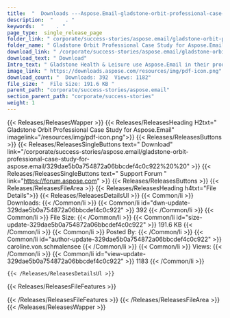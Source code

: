 ```yaml
---
title:  "  Downloads ---Aspose.Email-gladstone-orbit-professional-case-study-for-aspose.email . " 
description:  "    . " 
keywords:  "    . " 
page_type:  single_release_page
folder_link: " corporate/success-stories/aspose.email/gladstone-orbit-professional-case-study-for-aspose.email/"
folder_name: " Gladstone Orbit Professional Case Study for Aspose.Email"
download_link: " /corporate/success-stories/aspose.email/gladstone-orbit-professional-case-study-for-aspose.email/329dae5b0a754872a06bbcdef4c0c922"
download_text: " Download"
Intro_text: " Gladstone Health & Leisure use Aspose.Email in their product Orbit Professional,..."
image_link: " https://downloads.aspose.com/resources/img/pdf-icon.png"
download_count: "  Downloads: 392  Views: 1182"
file_size: "  File Size: 191.6 KB "
parent_path: "corporate/success-stories/aspose.email"
section_parent_path: "corporate/success-stories"
weight: 1 
---
```


{{< Releases/ReleasesWapper >}}
  {{< Releases/ReleasesHeading H2txt=" Gladstone Orbit Professional Case Study for Aspose.Email" imagelink="/resources/img/pdf-icon.png">}}
  {{< Releases/ReleasesButtons >}}
    {{< Releases/ReleasesSingleButtons text=" Download" link="/corporate/success-stories/aspose.email/gladstone-orbit-professional-case-study-for-aspose.email/329dae5b0a754872a06bbcdef4c0c922%20%20" >}}
    {{< Releases/ReleasesSingleButtons text=" Support Forum " link="https://forum.aspose.com" >}}
  {{< Releases/ReleasesButtons >}}
  {{< Releases/ReleasesFileArea >}}
    {{< Releases/ReleasesHeading h4txt="File Details">}}
    {{< Releases/ReleasesDetailsUl >}}
            {{< Common/li  >}} Downloads: {{< /Common/li >}} 
      {{< Common/li id="dwn-update-329dae5b0a754872a06bbcdef4c0c922" >}} 392 {{< /Common/li >}} 
      {{< Common/li  >}} File Size: {{< /Common/li >}} 
      {{< Common/li id="size-update-329dae5b0a754872a06bbcdef4c0c922" >}} 191.6 KB {{< /Common/li >}} 
      {{< Common/li  >}} Posted By: {{< /Common/li >}} 
      {{< Common/li id="author-update-329dae5b0a754872a06bbcdef4c0c922" >}} caroline.von.schmalensee {{< /Common/li >}} 
      {{< Common/li  >}} Views: {{< /Common/li >}} 
      {{< Common/li id="view-update-329dae5b0a754872a06bbcdef4c0c922" >}} 1183 {{< /Common/li >}} 

    {{< /Releases/ReleasesDetailsUl >}}

  {{< Releases/ReleasesFileFeatures >}}
      
  {{< /Releases/ReleasesFileFeatures >}}
 {{< /Releases/ReleasesFileArea >}}
{{< /Releases/ReleasesWapper >}}


